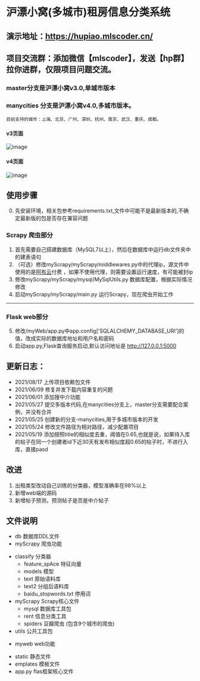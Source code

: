 
# 沪漂小窝(多城市)租房信息分类系统
## 演示地址：https://hupiao.mlscoder.cn/ 
## 项目交流群：添加微信【mlscoder】，发送【hp群】拉你进群，仅限项目问题交流。
### master分支是沪漂小窝v3.0,单城市版本
### manycities 分支是沪漂小窝v4.0,多城市版本。
    目前支持的城市：上海、北京、广州、深圳、杭州、南京、武汉、重庆、成都。
#### v3页面
![image](https://user-images.githubusercontent.com/49440936/118770069-79f9c180-b8b3-11eb-921f-d315dfc5597d.png)
#### v4页面
![image](https://user-images.githubusercontent.com/49440936/119754742-74176800-bed3-11eb-9d25-5bbb99a77c12.png)


## 使用步骤
0. 先安装环境，相关包参考requirements.txt,文件中可能不是最新版本的,不确定最新版的包是否存在兼容问题
### Scrapy 爬虫部分
1. 首先需要自己搭建数据库（MySQL7以上），然后在数据库中运行db文件夹中的建表语句
2. （可选）修改myScrapy/myScrapy/middlewares.py中的代理ip，源文件中使用的是[阿布云](https://www.abuyun.com/ "阿布云")付费 ，如果不使用代理，则需要设置运行速度，有可能被封ip
3. 修改myScrapy/myScrapy/mysql/MySqlUtils.py 数据库配置，根据实际情况修改
4. 启动myScrapy/myScrapy/main.py 运行Scrapy，现在爬虫开始工作

------------
### Flask web部分

5. 修改/myWeb/app.py中app.config['SQLALCHEMY_DATABASE_URI']的值，改成实际的数据库地址和用户名和密码
6. 启动app.py,Flask查询服务启动,默认访问地址是 http://127.0.0.1:5000 


## 更新日志：
* 2021/08/17 上传项目依赖包文件
* 2021/06/09 修复并发下载内容重复的问题
* 2021/06/01 添加搜中介功能
* 2021/05/27 提交多版本代码,在manycities分支上，master分支需要配合案例，并没有合并
* 2021/05/25 创建新的分支-manycities,用于多城市版本的开发
* 2021/05/24 修改文件路径为相对路径，减少配置项目
* 2021/05/19 添加按照title的相似度去重，阈值在0.65,也就是说，如果待入库的帖子在同一个创建者id下近30天有发布相似度超0.65的帖子时，不进行入库，直接pasd

## 改进
1. 出租类型改动自己训练的分类器，模型准确率在98%以上
2. 新增web端的源码
3. 新增帖子预测，预测帖子是否是中介帖子

## 文件说明
- db 数据库DDL文件
- myScrapy 爬虫功能
 * classify 分类器
    * feature_spAce 特征向量
    * models 模型
    * text 原始语料库
    * text2 分组后语料库
    * baidu_stopwords.txt 停用词
 * myScrapy Scrapy核心文件
    * mysql 数据库工具包
    * rent 信息分类工具
    * spiders 豆瓣爬虫 (包含9个城市的爬虫)
 * utils 公共工具包
- myweb web功能
 * static 静态文件
 * emplates 模板文件
 * app.py flas框架核心文件


